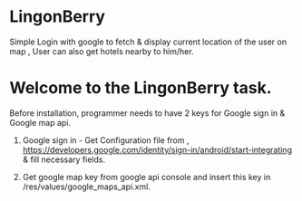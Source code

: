 # LingonBerry
Simple Login with google to fetch &amp; display current location of the user on map , User can also get hotels nearby to him/her.


# Welcome to the LingonBerry task.
Before installation, programmer needs to have 2 keys for Google sign in & Google map api.

1) Google sign in - Get Configuration file from , https://developers.google.com/identity/sign-in/android/start-integrating & fill necessary fields.

2) Get google map key from google api console and insert this key in /res/values/google_maps_api.xml.
